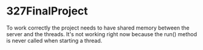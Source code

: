 # 327FinalProject
To work correctly the project needs to have shared memory between the server and the threads. It's not working right now because the run() method is never called when starting a thread.
